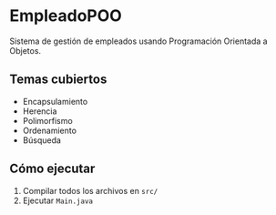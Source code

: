 # EmpleadoPOO

Sistema de gestión de empleados usando Programación Orientada a Objetos.

## Temas cubiertos
- Encapsulamiento
- Herencia
- Polimorfismo
- Ordenamiento
- Búsqueda

## Cómo ejecutar
1. Compilar todos los archivos en `src/`
2. Ejecutar `Main.java`

